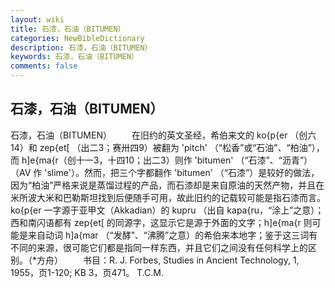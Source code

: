 ```yaml
---
layout: wiki
title: 石漆，石油（BITUMEN）
categories: NewBibleDictionary
description: 石漆，石油（BITUMEN）
keywords: 石漆，石油（BITUMEN）
comments: false
---
```


## 石漆，石油（BITUMEN）



石漆，石油（BITUMEN）
　　在旧约的英文圣经，希伯来文的 ko{p{er （创六14）和 zep{et[ （出二3；赛卅四9）被翻为 'pitch' （“松香”或“石油”、“柏油”），而 h]e{ma{r（创十一3，十四10；出二3）则作 'bitumen' （“石漆”、“沥青”）（AV 作 'slime'）。然而，把三个字都翻作 'bitumen' （“石漆”）是较好的做法，因为“柏油”严格来说是蒸馏过程的产品，而石漆却是来自原油的天然产物，并且在米所波大米和巴勒斯坦找到后便随手可用，故此旧约的记载较可能是指石漆而言。ko{p{er 一字源于亚甲文（Akkadian）的 kupru （出自 kapa{ru，“涂上”之意）；西和南闪语都有 zep{et[ 的同源字，这显示它是源于外面的文字；h]e{ma{r 则可能是来自动词 h]a{mar （“发酵”、“沸腾”之意）的希伯来本地字；鉴于这三词有不同的来源，很可能它们都是指同一样东西，并且它们之间没有任何科学上的区别。（*方舟）
　　书目：R. J. Forbes, Studies in Ancient Technology, 1, 1955，页1-120; KB 3，页471。
T.C.M.




